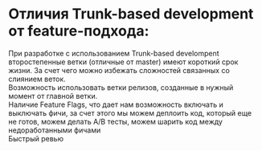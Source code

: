 # Отличия Trunk-based development от feature-подхода:  
При разработке с использованием Trunk-based develompent второстепенные ветки (отличные от master) имеют короткий срок жизни. За счет чего можно избежать сложностей связанных со слиянием веток.  
Возможность использовать ветки релизов, созданные в нужный момент от главной ветки.  
Наличие Feature Flags, что дает нам возможность включать и выключать фичи, за счет этого мы можем деплоить код, который еще не готов, можем делать A/B тесты, можем шарить код между недоработанными фичами  
Быстрый ревью
